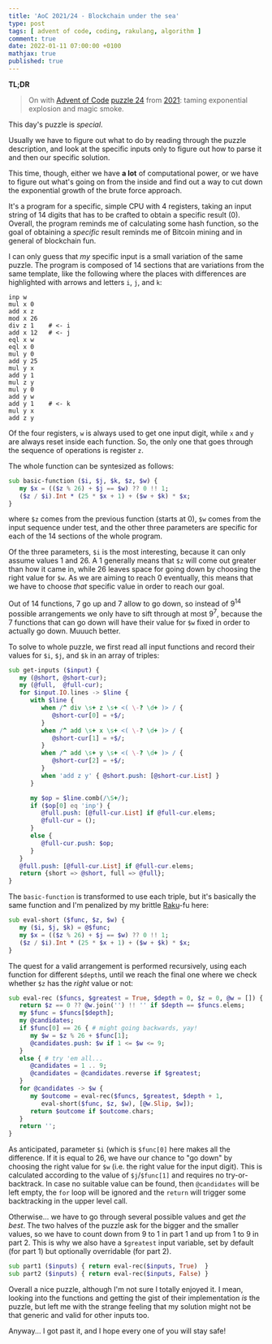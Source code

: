 ```yaml
---
title: 'AoC 2021/24 - Blockchain under the sea'
type: post
tags: [ advent of code, coding, rakulang, algorithm ]
comment: true
date: 2022-01-11 07:00:00 +0100
mathjax: true
published: true
---
```


**TL;DR**

> On with [Advent of Code][] [puzzle 24][puzzle] from [2021][aoc2021]:
> taming exponential explosion and magic smoke.

This day's puzzle is *special*.

Usually we have to figure out what to do by reading through the puzzle
description, and look at the specific inputs only to figure out how to
parse it and then our specific solution.

This time, though, either we have **a lot** of computational power, or
we have to figure out what's going on from the inside and find out a way
to cut down the exponential growth of the brute force approach.


It's a program for a specific, simple CPU with 4 registers, taking an
input string of 14 digits that has to be crafted to obtain a specific
result (0). Overall, the program reminds me of calculating some hash
function, so the goal of obtaining a *specific* result reminds me of
Bitcoin mining and in general of blockchain fun.

I can only guess that *my* specific input is a small variation of the
same puzzle. The program is composed of 14 sections that are variations
from the same template, like the following where the places with
differences are highlighted with arrows and letters `i`, `j`, and `k`:

```
inp w
mul x 0
add x z
mod x 26
div z 1    # <- i
add x 12   # <- j
eql x w
eql x 0
mul y 0
add y 25
mul y x
add y 1
mul z y
mul y 0
add y w
add y 1    # <- k
mul y x
add z y
```

Of the four registers, `w` is always used to get one input digit, while
`x` and `y` are always reset inside each function. So, the only one that
goes through the sequence of operations is register `z`.

The whole function can be syntesized as follows:

```raku
sub basic-function ($i, $j, $k, $z, $w) {
   my $x = (($z % 26) + $j == $w) ?? 0 !! 1;
   ($z / $i).Int * (25 * $x + 1) + ($w + $k) * $x;
}
```

where `$z` comes from the previous function (starts at 0), `$w` comes
from the input sequence under test, and the other three parameters are
specific for each of the 14 sections of the whole program.

Of the three parameters, `$i` is the most interesting, because it can
only assume values 1 and 26. A 1 generally means that `$z` will come out
greater than how it came in, while 26 leaves space for going down by
choosing the right value for `$w`. As we are aiming to reach 0
eventually, this means that we have to choose *that* specific value in
order to reach our goal.

Out of 14 functions, 7 go up and 7 allow to go down, so instead of
$9^14$ possible arrangements we only have to sift through at most $9^7$,
because the 7 functions that can go down will have their value for `$w`
fixed in order to actually go down. Muuuch better.

To solve to whole puzzle, we first read all input functions and record
their values for `$i`, `$j`, and `$k` in an array of triples:

```raku
sub get-inputs ($input) {
   my (@short, @short-cur);
   my (@full,  @full-cur);
   for $input.IO.lines -> $line {
      with $line {
         when /^ div \s+ z \s+ <( \-? \d+ )> / {
            @short-cur[0] = +$/;
         }
         when /^ add \s+ x \s+ <( \-? \d+ )> / {
            @short-cur[1] = +$/;
         }
         when /^ add \s+ y \s+ <( \-? \d+ )> / {
            @short-cur[2] = +$/;
         }
         when 'add z y' { @short.push: [@short-cur.List] }
      }

      my $op = $line.comb(/\S+/);
      if ($op[0] eq 'inp') {
         @full.push: [@full-cur.List] if @full-cur.elems;
         @full-cur = ();
      }
      else {
         @full-cur.push: $op;
      }
   }
   @full.push: [@full-cur.List] if @full-cur.elems;
   return {short => @short, full => @full};
}
```

The `basic-function` is transformed to use each triple, but it's
basically the same function and I'm penalized by my brittle [Raku][]-fu
here:

```raku
sub eval-short ($func, $z, $w) {
   my ($i, $j, $k) = @$func;
   my $x = (($z % 26) + $j == $w) ?? 0 !! 1;
   ($z / $i).Int * (25 * $x + 1) + ($w + $k) * $x;
}
```

The quest for a valid arrangement is performed recursively, using each
function for different `$depth`s, until we reach the final one where we
check whether `$z` has the *right* value or not:

```raku
sub eval-rec ($funcs, $greatest = True, $depth = 0, $z = 0, @w = []) {
   return $z == 0 ?? @w.join('') !! '' if $depth == $funcs.elems;
   my $func = $funcs[$depth];
   my @candidates;
   if $func[0] == 26 { # might going backwards, yay!
      my $w = $z % 26 + $func[1];
      @candidates.push: $w if 1 <= $w <= 9;
   }
   else { # try 'em all...
      @candidates = 1 .. 9;
      @candidates = @candidates.reverse if $greatest;
   }
   for @candidates -> $w {
      my $outcome = eval-rec($funcs, $greatest, $depth + 1,
         eval-short($func, $z, $w), [@w.Slip, $w]);
      return $outcome if $outcome.chars;
   }
   return '';
}
```

As anticipated, parameter `$i` (which is `$func[0]` here makes all the
difference. If it is equal to 26, we have our chance to "go down" by
choosing the right value for `$w` (i.e. the right value for the input
digit). This is calculated according to the value of `$j`/`$func[1]` and
requires no try-or-backtrack. In case no suitable value can be found,
then `@candidates` will be left empty, the `for` loop will be ignored
and the `return` will trigger some backtracking in the upper level call.

Otherwise... we have to go through several possible values and get *the
best*. The two halves of the puzzle ask for the bigger and the smaller
values, so we have to count down from 9 to 1 in part 1 and up from 1 to
9 in part 2. This is why we also have a `$greatest` input variable, set
by default (for part 1) but optionally overridable (for part 2).

```raku
sub part1 ($inputs) { return eval-rec($inputs, True)  }
sub part2 ($inputs) { return eval-rec($inputs, False) }
```

Overall a nice puzzle, although I'm not sure I totally enjoyed it. I
mean, looking into the functions and getting the gist of their
implementation *is* the puzzle, but left me with the strange feeling
that my solution might not be that generic and valid for other inputs
too.

Anyway... I got past it, and I hope every one of you will stay safe!


[puzzle]: https://adventofcode.com/2021/day/24
[aoc2021]: https://adventofcode.com/2021/
[Advent of Code]: https://adventofcode.com/
[Raku]: https://www.raku.org/
